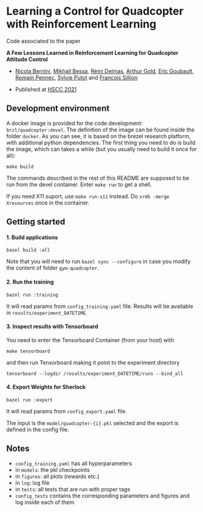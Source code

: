 Learning a Control for Quadcopter with Reinforcement Learning
=============================================================

Code associated to the paper 

**A Few Lessons Learned in Reinforcement Learning for Quadcopter Attitude Control** 

- [Nicola Bernini](https://nicolabernini.github.io/), [Mikhail Bessa](https://www.linkedin.com/in/mikha%C3%AFl-bessa-847102139/), [Rémi Delmas](https://www.linkedin.com/in/r%C3%A9mi-delmas-6909352a/), [Arthur Gold](https://www.linkedin.com/in/arthur-gold/), [Eric Goubault](https://www.linkedin.com/in/eric-goubault-31a188103/), [Romain Pennec](https://www.linkedin.com/in/romain-pennec-a2346366/), [Sylvie Putot](https://www.linkedin.com/in/sylvie-putot-04b48917/) and [François Sillion](https://www.linkedin.com/in/sillion/)

- Published at [HSCC 2021](https://hscc.acm.org/2021/accepted-papers/)



Development environment
-----------------------

A docker image is provided for the code development: `brzl/quadcopter:devel`.
The definition of the image can be found inside the folder `docker`. As you
can see, it is based on the brezel research platform, with additional python
dependencies. The first thing you need to do is build the image, which can
takes a while (but you usually need to build it once for all):

    make build


The commands described in the rest of this README are supposed to be run
from the devel container. Enter `make run` to get a shell.

If you need X11 suport, use `make run-x11` instead.
Do `xrdb -merge Xresources` once in the container.


Getting started
---------------

#### 1. Build applications

    bazel build :all

Note that you will need to run `bazel sync --configure` in case you
modify the content of folder `gym-quadcopter`.

#### 2. Run the training

    bazel run :training

It will read params from `config_training.yaml` file.
Results will be available in `results/experiment_DATETIME`.

#### 3. Inspect results with Tensorboard

You need to enter the Tensorboard Container (from your host) with

    make tensorboard

and then run Tensorboard making it point to the experiment directory

    tensorboard --logdir /results/experiment_DATETIME/runs --bind_all

#### 4. Export Weights for Sherlock

    bazel run :export

It will read params from `config_export.yaml` file.

The input is the `model/quadcopter-{i}.pkl` selected
and the export is defined in the config file.

Notes
-----

- `config_training.yaml` has all hyperparameters
- in `models`: the pkl checkpoints
- in `figures`: all plots (rewards etc.)
- in `log`: log file
- in `tests`: all tests that are run with proper tags
- `config_tests` contains the corresponding parameters and figures and log inside each of them
